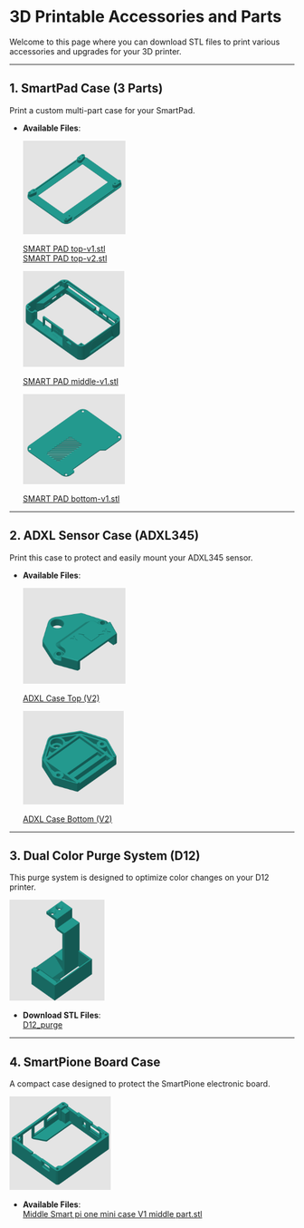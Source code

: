 # **3D Printable Accessories and Parts**

Welcome to this page where you can download STL files to print various accessories and upgrades for your 3D printer.

---

## **1. SmartPad Case (3 Parts)**

Print a custom multi-part case for your SmartPad.

- **Available Files**: 

  ![SMART PAD top-v1](../../img/Yumi_stl/Yumi_SmartPad/Smart_Pad_Top-v1.png)

  [SMART PAD top-v1.stl](https://github.com/Yumi-Lab/yumi-wiki/tree/main/stl/smart_pad/SMART%20PAD%20top-v1.stl)  
  [SMART PAD top-v2.stl](https://github.com/Yumi-Lab/yumi-wiki/tree/main/stl/smart_pad/SMART%20PAD%20top-v2.stl)  

  ![SMART PAD middle-v1](../../img/Yumi_stl/Yumi_SmartPad/Smart_Pad_middle-v1.png)

  [SMART PAD middle-v1.stl](https://github.com/Yumi-Lab/yumi-wiki/tree/main/stl/smart_pad/SMART%20PAD%20middle-v1.stl)

  ![SMART PAD bottom-v1](../../img/yumi_stl/Yumi_SmartPad/Smart_Pad_bottom-v1.png)

  [SMART PAD bottom-v1.stl](https://github.com/Yumi-Lab/yumi-wiki/tree/main/stl/smart_pad/SMART%20PAD%20bottom-v1.stl)


---

## **2. ADXL Sensor Case (ADXL345)**

Print this case to protect and easily mount your ADXL345 sensor.

- **Available Files**:  

  ![ADXL Case Top (V2)](../../img/Yumi_stl/Yumi_Adxl/Yumi_Adxl_Case_Top-v2.png)

  [ADXL Case Top (V2)](https://github.com/Yumi-Lab/yumi-wiki/tree/main/stl/yumi_adxl/yumi-adxl%20case%20top-V2.stl)

  ![ADXL Case Bottom (V2)](../../img/Yumi_stl/Yumi_Adxl/Yumi_Adxl_Case_Down-v2.png)

  [ADXL Case Bottom (V2)](https://github.com/Yumi-Lab/yumi-wiki/tree/main/stl/yumi_adxl/yumi-adxl%20case%20down-V2.stl)  


---

## **3. Dual Color Purge System (D12)**

This purge system is designed to optimize color changes on your D12 printer.

![D12_purge](../../img/Yumi_stl/D12_Purge/D12_Purge.png)

- **Download STL Files**:  
  [D12_purge](https://github.com/Yumi-Lab/yumi-wiki/tree/main/stl/D12_purge)


---

## **4. SmartPione Board Case**

A compact case designed to protect the SmartPione electronic board.

![Smart Pi ONE - Case Middle v1](../../img/Yumi_stl/Yumi_SmartCase/Smart_pi_one_mini_case_middle_v1.png)

- **Available Files**:  
  [Middle Smart pi one mini case V1 middle part.stl](https://github.com/Yumi-Lab/yumi-wiki/tree/main/stl/smart_pione/middle%20Smart%20pi%20one%20mini%20case%20V1%20middle%20part.stl)


